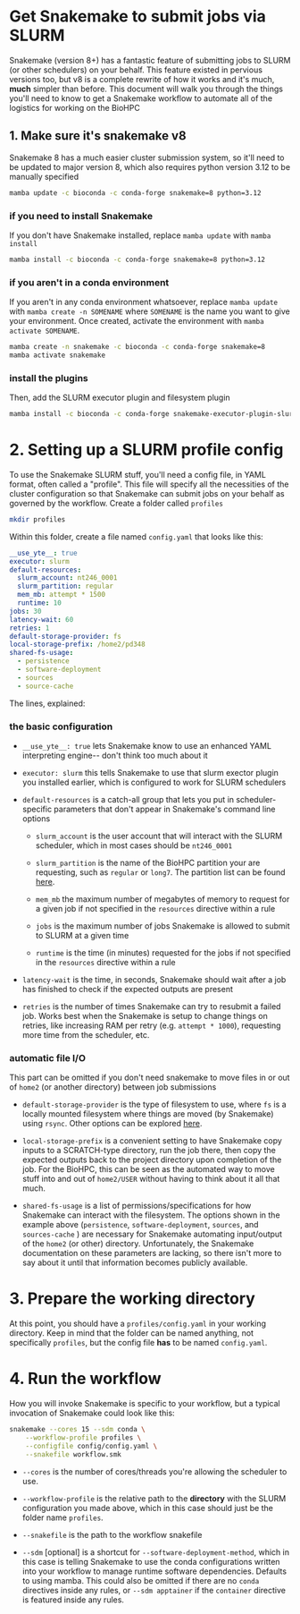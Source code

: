 # Get Snakemake to submit jobs via SLURM

Snakemake (version 8+) has a fantastic feature of submitting jobs to SLURM (or other schedulers) on your behalf. This feature existed in pervious versions too, but v8 is a complete rewrite of how it works and it's much, **much** simpler than before. This document will walk you through the things you'll need to know to get a Snakemake workflow to automate all of the logistics for working on the BioHPC

## 1. Make sure it's snakemake v8

Snakemake 8 has a much easier cluster submission system, so it'll need to be updated to major version 8, which also requires python version 3.12 to be manually specified

```bash
mamba update -c bioconda -c conda-forge snakemake=8 python=3.12
```

### if you need to install Snakemake

If you don't have Snakemake installed, replace `mamba update` with `mamba install`

```bash
mamba install -c bioconda -c conda-forge snakemake=8 python=3.12
```

### if you aren't in a conda environment

If you aren't in any conda environment whatsoever, replace `mamba update` with `mamba create -n SOMENAME` where `SOMENAME` is the name you want to give your environment. Once created, activate the environment with `mamba activate SOMENAME`.

```bash
mamba create -n snakemake -c bioconda -c conda-forge snakemake=8
mamba activate snakemake
```

### install the plugins

Then, add the SLURM executor plugin and filesystem plugin

```bash
mamba install -c bioconda -c conda-forge snakemake-executor-plugin-slurm snakemake-storage-plugin-fs
```

# 2. Setting up a SLURM profile config

To use the Snakemake SLURM stuff, you'll need a config file, in YAML format, often called a "profile". This file will specify all the necessities of the cluster configuration so that Snakemake can submit jobs on your behalf as governed by the workflow. Create a folder called `profiles` 

```bash
mkdir profiles
```

Within this folder,  create a file named `config.yaml` that looks like this:

```yaml
__use_yte__: true
executor: slurm
default-resources:
  slurm_account: nt246_0001
  slurm_partition: regular
  mem_mb: attempt * 1500
  runtime: 10
jobs: 30
latency-wait: 60
retries: 1
default-storage-provider: fs
local-storage-prefix: /home2/pd348
shared-fs-usage:
  - persistence
  - software-deployment
  - sources
  - source-cache
```

The lines, explained:

### the basic configuration

- `__use_yte__: true` lets Snakemake know to use an enhanced YAML interpreting engine-- don't think too much about it

- `executor: slurm` this tells Snakemake to use that slurm exector plugin you installed earlier, which is configured to work for SLURM schedulers

- `default-resources` is a catch-all group that lets you put in scheduler-specific parameters that don't appear in Snakemake's command line options
  
  - `slurm_account` is the user account that will interact with the SLURM scheduler, which in most cases should be `nt246_0001`
  
  - `slurm_partition` is the name of the BioHPC partition your are requesting, such as `regular` or `long7`. The partition list can be found [here](https://biohpc.cornell.edu/lab/cbsubscb_SLURM.htm).
  
  - `mem_mb` the maximum number of megabytes of memory to request for a given job if not specified in the `resources` directive within a rule
  
  - `jobs` is the maximum number of jobs Snakemake is allowed to submit to SLURM at a given time
  
  - `runtime` is the time (in minutes) requested for the jobs if not specified in the `resources` directive within a rule

- `latency-wait` is the time, in seconds, Snakemake should wait after a job has finished to check if the expected outputs are present

- `retries` is the number of times Snakemake can try to resubmit a failed job. Works best when the Snakemake is setup to change things on retries, like increasing RAM per retry (e.g. `attempt * 1000`), requesting more time from the scheduler, etc. 

### automatic file I/O

This part can be omitted if you don't need snakemake to move files in or out of `home2` (or another directory) between job submissions

- `default-storage-provider` is the type of filesystem to use, where `fs` is a locally mounted filesystem where things are moved (by Snakemake) using `rsync`. Other options can be explored [here](https://snakemake.github.io/snakemake-plugin-catalog/plugins/storage/fs.html#).

- `local-storage-prefix` is a convenient setting to have Snakemake copy inputs to a SCRATCH-type directory, run the job there, then copy the expected outputs back to the project directory upon completion of the job. For the BioHPC, this can be seen as the automated way to move stuff into and out of `home2/USER` without having to think about it all that much.

- `shared-fs-usage` is a list of permissions/specifications for how Snakemake can interact with the filesystem. The options shown in the example above (`persistence`, `software-deployment`, `sources`, and `sources-cache` ) are necessary for Snakemake automating input/output of the `home2` (or other) directory. Unfortunately, the Snakemake documentation on these parameters are lacking, so there isn't more to say about it until that information becomes publicly available.

# 3. Prepare the working directory

At this point, you should have a `profiles/config.yaml` in your working directory. Keep in mind that the folder can be named anything, not specifically `profiles`, but the config file **has** to be named `config.yaml`.

# 4. Run the workflow

How you will invoke Snakemake is specific to your workflow, but a typical invocation of Snakemake could look like this:

```bash
snakemake --cores 15 --sdm conda \
    --workflow-profile profiles \
    --configfile config/config.yaml \
    --snakefile workflow.smk
```

- `--cores` is the number of cores/threads you're allowing the scheduler to use.

- `--workflow-profile` is the relative path to the **directory** with the SLURM configuration you made above, which in this case should just be the folder name `profiles`. 

- `--snakefile` is the path to the workflow snakefile

- `--sdm` [optional] is a shortcut for `--software-deployment-method`, which in this case is telling Snakemake to use the conda configurations written into your workflow to manage runtime software dependencies. Defaults to using mamba. This could also be omitted if there are no `conda` directives inside any rules, or `--sdm apptainer` if the `container` directive is featured inside any rules. 
